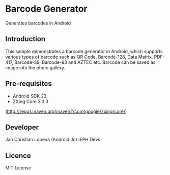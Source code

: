 
Barcode Generator
===================================

Generates barcodes in Android


Introduction
------------

This sample demonstrates a barcode generator in Android, which supports various types of barcode such as QR Code, Barcode-128, Data Matrix, PDF-417, Barcode-39, Barcode-93 and AZTEC etc. Barcode can be saved as image into the photo gallery. 


Pre-requisites
--------------

- Android SDK 23
- ZXing Core 3.3.3

(http://repo1.maven.org/maven2/com/google/zxing/core/)


Developer
---------------
Jan Christian Lopena (Android Jc)
IEPH Devs

Licence
---------------

MIT License

